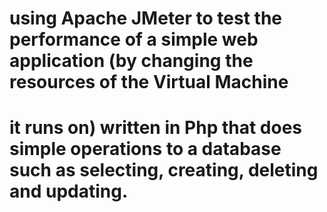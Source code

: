 # using  Apache JMeter to test the performance of a simple web application (by changing the resources of the Virtual Machine
# it runs on) written in Php that does simple operations to a database such as selecting, creating, deleting and updating.
